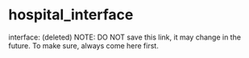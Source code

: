 # hospital_interface

interface: (deleted)
NOTE: DO NOT save this link, it may change in the future. To make sure, always come here first.
